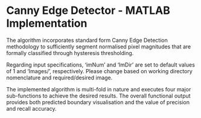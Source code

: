 # Canny Edge Detector - MATLAB Implementation

The algorithm incorporates standard form Canny Edge Detection methodology to sufficiently segment normalised pixel magnitudes that are formally classified through hysteresis thresholding.

Regarding input specifications, ‘imNum’ and ‘ImDir’ are set to default values of 1 and ‘Images/’, respectively. Please change based on working directory nomenclature and required/desired image.

The implemented algorithm is multi-fold in nature and executes four major sub-functions to achieve the desired results. The overall functional output provides both predicted boundary visualisation and the value of precision and recall accuracy.
